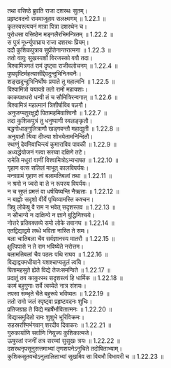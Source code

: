 

  
तथा वसिष्ठे ब्रुवति राजा दशरथः सुतम्।  
प्रहृष्टवदनो राममाजुहाव सलक्ष्मणम् ॥ 1.22.1 ॥   
कृतस्वस्त्ययनं मात्रा पित्रा दशरथेन च।  
पुरोधसा वसिष्ठेन मङ्गलैरभिमन्त्रितम् ॥ 1.22.2 ॥   
स पुत्रं मूर्ध्न्युपाघ्राय राजा दशरथः प्रियम्।  
ददौ कुशिकपुत्राय सुप्रीतेनान्तरात्मना ॥ 1.22.3 ॥   
ततो वायुः सुखस्पर्शो विरजस्को ववौ तदा।  
विश्वामित्रगतं रामं दृष्ट्वा राजीवलोचनम् ॥ 1.22.4 ॥   
पुष्पवृष्टिर्महत्यासीद्देवदुन्दुभिनिःस्वनैः।  
शङ्खदुन्दुभिनिर्घोषः प्रयाते तु महात्मनि ॥ 1.22.5 ॥   
विश्वामित्रो ययावग्रे ततो रामो महायशाः।  
काकपक्षधरो धन्वी तं च सौमित्रिरन्वगात् ॥ 1.22.6 ॥   
विश्वामित्रं महात्मानं त्रिशीर्षाविव पन्नगौ।  
अनुजग्मतुरक्षुद्रौ पितामहमिवाश्विनौ ॥ 1.22.7 ॥   
तदा कुशिकपुत्रं तु धनुष्पाणी स्वलङ्कृतौ।  
बद्धगोधाङ्गुलित्राणौ खड्गवन्तौ महाद्युती ॥ 1.22.8 ॥   
अनुयातौ श्रिया दीप्त्या शोभयेतामनिन्दितौ।  
स्थाणुं देवमिवाचिन्त्यं कुमाराविव पावकी ॥ 1.22.9 ॥   
अध्यर्द्धयोजनं गत्वा सरय्वा दक्षिणे तटे।  
रामेति मधुरां वाणीं विश्वामित्रोऽभ्यभाषत ॥ 1.22.10 ॥   
गृहाण वत्स सलिलं माभूत् कालविपर्ययः।  
मन्त्रग्रामं गृहाण त्वं बलामतिबलां तथा ॥ 1.22.11 ॥   
न श्रमो न ज्वरो वा ते न रूपस्य विपर्ययः।  
न च सुप्तं प्रमत्तं वा धर्षयिष्यन्ति नैऋताः ॥ 1.22.12 ॥   
न बाह्वोः सदृशो वीर्ये पृथिव्यामस्ति कश्चन।  
त्रिषु लोकेषु वै राम न भवेत् सदृशस्तव ॥ 1.22.13 ॥   
न सौभाग्ये न दाक्षिण्ये न ज्ञाने बुद्धिनिश्चये।  
नोत्तरे प्रतिवक्तव्ये समो लोके तवानघ ॥ 1.22.14 ॥   
एतद्विद्याद्वये लब्धे भविता नास्ति ते समः।  
बला चातिबला चैव सर्वज्ञानस्य मातरौ ॥ 1.22.15 ॥   
क्षुत्पिपासे न ते राम भविष्येते नरोत्तम।  
बलामतिबलां चैव पठतः पथि राघव ॥ 1.22.16 ॥   
विद्याद्वयमधीयाने यशश्चाप्यतुलं त्वयि।  
पितामहसुते ह्येते विद्ये तेजःसमन्विते ॥ 1.22.17 ॥   
प्रदातुं तव काकुत्स्थ सदृशस्त्वं हि धार्मिक ॥ 1.22.18 ॥   
कामं बहुगुणाः सर्वे त्वय्येते नात्र संशयः।  
तपसा सम्भृते चैते बहुरूपे भविष्यतः ॥ 1.22.19 ॥   
ततो रामो जलं स्पृष्ट्वा प्रहृष्टवदनः शुचिः।  
प्रतिजग्राह ते विद्ये महर्षेर्भावितात्मनः ॥ 1.22.20 ॥   
विद्यासमुदितो रामः शुशुभे भूरिविक्रमः।  
सहस्ररश्मिर्भगवान् शरदीव दिवाकरः ॥ 1.22.21 ॥   
गुरुकार्याणि सर्वाणि नियुज्य कुशिकात्मजे।  
ऊषुस्तां रजनीं तत्र सरय्वां सुसुखः त्रयः ॥ 1.22.22 ॥   
दशरथनृपसूनुसत्तमाभ्यां तृणशयनेऽनुचिते तदोषिताभ्याम्।  
कुशिकसुतवचोऽनुलालिताभ्यां सुखमिव सा विबभौ विभावरी च ॥ 1.22.23 ॥   
